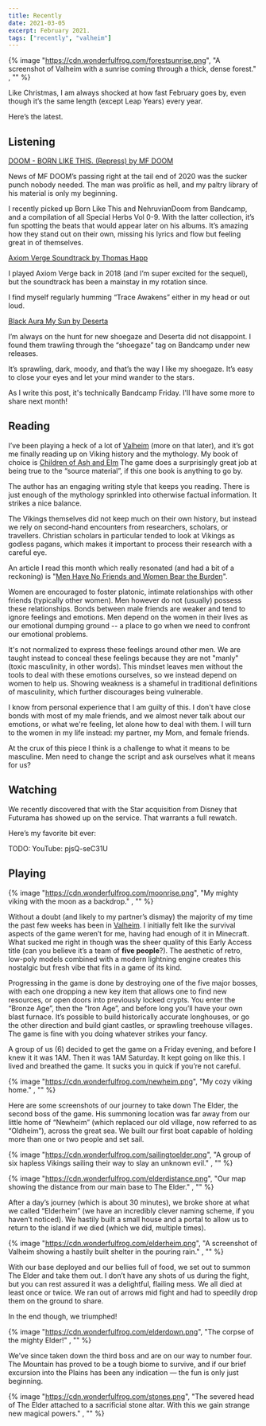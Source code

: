 ```yaml
---
title: Recently
date: 2021-03-05
excerpt: February 2021.
tags: ["recently", "valheim"]
---
```


{% image "https://cdn.wonderfulfrog.com/forestsunrise.png", "A screenshot of Valheim with a sunrise coming through a thick, dense forest." , "" %}

Like Christmas, I am always shocked at how fast February goes by, even though it’s the same length (except Leap Years) every year.

Here’s the latest.

## Listening

[DOOM - BORN LIKE THIS. (Repress) by MF DOOM](https://mfdoom.bandcamp.com/album/doom-born-like-this-repress-2)

News of MF DOOM’s passing right at the tail end of 2020 was the sucker punch nobody needed. The man was prolific as hell, and my paltry library of his material is only my beginning.

I recently picked up Born Like This and NehruvianDoom from Bandcamp, and a compilation of all Special Herbs Vol 0-9. With the latter collection, it’s fun spotting the beats that would appear later on his albums. It’s amazing how they stand out on their own, missing his lyrics and flow but feeling great in of themselves.

[Axiom Verge Soundtrack by Thomas Happ](https://axiomverge.bandcamp.com/album/axiom-verge-soundtrack)

I played Axiom Verge back in 2018 (and I’m super excited for the sequel), but the soundtrack has been a mainstay in my rotation since.

I find myself regularly humming “Trace Awakens” either in my head or out loud.

[Black Aura My Sun by Deserta](https://deserta.bandcamp.com/album/black-aura-my-sun)

I’m always on the hunt for new shoegaze and Deserta did not disappoint. I found them trawling through the “shoegaze” tag on Bandcamp under new releases.

It’s sprawling, dark, moody, and that’s the way I like my shoegaze. It’s easy to close your eyes and let your mind wander to the stars.

As I write this post, it's technically Bandcamp Friday. I'll have some more to share next month!

## Reading

I’ve been playing a heck of a lot of [Valheim](https://www.valheimgame.com) (more on that later), and it’s got me finally reading up on Viking history and the mythology. My book of choice is [Children of Ash and Elm](https://www.basicbooks.com/titles/neil-price/children-of-ash-and-elm/9780465096985/) The game does a surprisingly great job at being true to the “source material”, if this one book is anything to go by.

The author has an engaging writing style that keeps you reading. There is just enough of the mythology sprinkled into otherwise factual information. It strikes a nice balance.

The Vikings themselves did not keep much on their own history, but instead we rely on second-hand encounters from researchers, scholars, or travellers. Christian scholars in particular tended to look at Vikings as godless pagans, which makes it important to process their research with a careful eye.

An article I read this month which really resonated (and had a bit of a reckoning) is "[Men Have No Friends and Women Bear the Burden](https://www.harpersbazaar.com/culture/features/a27259689/toxic-masculinity-male-friendships-emotional-labor-men-rely-on-women/)".

Women are encouraged to foster platonic, intimate relationships with other friends (typically other women). Men however do not (usually) possess these relationships. Bonds between male friends are weaker and tend to ignore feelings and emotions. Men depend on the women in their lives as our emotional dumping ground -- a place to go when we need to confront our emotional problems.

It's not normalized to express these feelings around other men. We are taught instead to conceal these feelings because they are not "manly" (toxic masculinity, in other words). This mindset leaves men without the tools to deal with these emotions ourselves, so we instead depend on women to help us. Showing weakness is a shameful in traditional definitions of masculinity, which further discourages being vulnerable.

I know from personal experience that I am guilty of this. I don't have close bonds with most of my male friends, and we almost never talk about our emotions, or what we're feeling, let alone how to deal with them. I will turn to the women in my life instead: my partner, my Mom, and female friends.

At the crux of this piece I think is a challenge to what it means to be masculine. Men need to change the script and ask ourselves what it means for us?

## Watching

We recently discovered that with the Star acquisition from Disney that Futurama has showed up on the service. That warrants a full rewatch.

Here’s my favorite bit ever:

TODO: YouTube: pjsQ-seC31U

## Playing

{% image "https://cdn.wonderfulfrog.com/moonrise.png", "My mighty viking with the moon as a backdrop." , "" %}

Without a doubt (and likely to my partner’s dismay) the majority of my time the past few weeks has been in [Valheim](https://www.valheimgame.com). I initially felt like the survival aspects of the game weren’t for me, having had enough of it in Minecraft. What sucked me right in though was the sheer quality of this Early Access title (can you believe it’s a team of **five people**?). The aesthetic of retro, low-poly models combined with a modern lightning engine creates this nostalgic but fresh vibe that fits in a game of its kind.

Progressing in the game is done by destroying one of the five major bosses, with each one dropping a new key item that allows one to find new resources, or open doors into previously locked crypts. You enter the “Bronze Age”, then the “Iron Age”, and before long you’ll have your own blast furnace. It’s possible to build historically accurate longhouses, or go the other direction and build giant castles, or sprawling treehouse villages. The game is fine with you doing whatever strikes your fancy.

A group of us (6) decided to get the game on a Friday evening, and before I knew it it was 1AM. Then it was 1AM Saturday. It kept going on like this. I lived and breathed the game. It sucks you in quick if you’re not careful.

{% image "https://cdn.wonderfulfrog.com/newheim.png", "My cozy viking home." , "" %}

Here are some screenshots of our journey to take down The Elder, the second boss of the game. His summoning location was far away from our little home of “Newheim” (which replaced our old village, now referred to as “Oldheim”), across the great sea. We built our first boat capable of holding more than one or two people and set sail.

{% image "https://cdn.wonderfulfrog.com/sailingtoelder.png", "A group of six hapless Vikings sailing their way to slay an unknown evil." , "" %}

{% image "https://cdn.wonderfulfrog.com/elderdistance.png", "Our map showing the distance from our main base to The Elder." , "" %}

After a day’s journey (which is about 30 minutes), we broke shore at what we called “Elderheim” (we have an incredibly clever naming scheme, if you haven’t noticed). We hastily built a small house and a portal to allow us to return to the island if we died (which we did, multiple times).

{% image "https://cdn.wonderfulfrog.com/elderheim.png", "A screenshot of Valheim showing a hastily built shelter in the pouring rain." , "" %}

With our base deployed and our bellies full of food, we set out to summon The Elder and take them out. I don’t have any shots of us during the fight, but you can rest assured it was a delightful, flailing mess. We all died at least once or twice. We ran out of arrows mid fight and had to speedily drop them on the ground to share.

In the end though, we triumphed!

{% image "https://cdn.wonderfulfrog.com/elderdown.png", "The corpse of the mighty Elder!" , "" %}

We’ve since taken down the third boss and are on our way to number four. The Mountain has proved to be a tough biome to survive, and if our brief excursion into the Plains has been any indication — the fun is only just beginning.

{% image "https://cdn.wonderfulfrog.com/stones.png", "The severed head of The Elder attached to a sacrificial stone altar. With this we gain strange new magical powers." , "" %}
